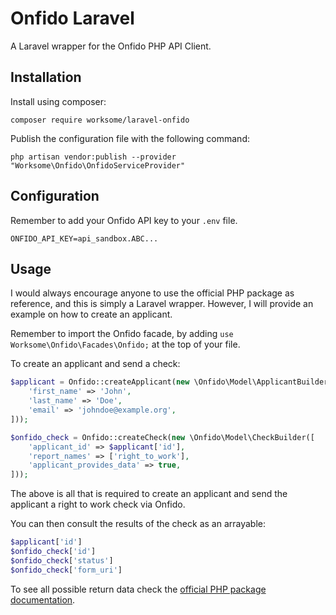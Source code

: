 # Onfido Laravel

A Laravel wrapper for the Onfido PHP API Client.

## Installation

Install using composer:

```shell
composer require worksome/laravel-onfido
```

Publish the configuration file with the following command:

```shell
php artisan vendor:publish --provider "Worksome\Onfido\OnfidoServiceProvider"
```

## Configuration

Remember to add your Onfido API key to your `.env` file.

```dotenv
ONFIDO_API_KEY=api_sandbox.ABC...
```

## Usage

I would always encourage anyone to use the official PHP package as reference, and this is simply a Laravel wrapper.
However, I will provide an example on how to create an applicant.

Remember to import the Onfido facade, by adding `use Worksome\Onfido\Facades\Onfido;` at the top of your file.

To create an applicant and send a check:

```php
$applicant = Onfido::createApplicant(new \Onfido\Model\ApplicantBuilder([
    'first_name' => 'John',
    'last_name' => 'Doe',
    'email' => 'johndoe@example.org',
]));

$onfido_check = Onfido::createCheck(new \Onfido\Model\CheckBuilder([
    'applicant_id' => $applicant['id'],
    'report_names' => ['right_to_work'],
    'applicant_provides_data' => true,
]));
```

The above is all that is required to create an applicant and send the applicant a right to work check via Onfido.

You can then consult the results of the check as an arrayable:

```php
$applicant['id']
$onfido_check['id']
$onfido_check['status']
$onfido_check['form_uri']
```

To see all possible return data check the [official PHP package documentation](https://github.com/onfido/onfido-php).
